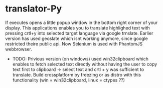 # translator-Py
If executes opens a little popup window in the bottom right corner of your display. This applications enables you to translate highlighed text with pressing crtl+y into selected target language via google trnslate. Earlier version has used geoslate which isnt working anymore, since google restricted theire public api. Now Selenium is used with PhantomJS webbrowser. 
 - TODO: Privious version (on windows) used win32clipboard which enables to fetch selected text directly without having the           user to copy text first to clipboard -> select text and crtl + y was sufficient to translate. Build crossplatform           by freezing or as distro with this functionality (win = win32clipboard, linux = ctypes ??) 
